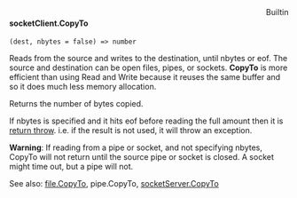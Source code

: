 <div style="float:right"><span class="builtin">Builtin</span></div>

#### socketClient.CopyTo

``` suneido
(dest, nbytes = false) => number
```

Reads from the source and writes to the destination, until nbytes or eof. The source and destination can be open files, pipes, or sockets. **CopyTo** is more efficient than using Read and Write because it reuses the same buffer and so it does much less memory allocation.

Returns the number of bytes copied.

If nbytes is specified and it hits eof before reading the full amount then it is [return throw](<../../Statements/return.md>). i.e. if the result is not used, it will throw an exception.

**Warning**: If reading from a pipe or socket, and not specifying nbytes, CopyTo will not return until the source pipe or socket is closed. A socket might time out, but a pipe will not.


See also:
[file.CopyTo](<../File/file.CopyTo.md>),
pipe.CopyTo,
[socketServer.CopyTo](<../SocketServer/socketServer.CopyTo.md>)
